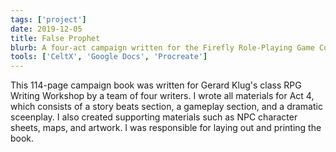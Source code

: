 ```yaml
---
tags: ['project']
date: 2019-12-05
title: False Prophet
blurb: A four-act campaign written for the Firefly Role-Playing Game Core Rulebook.
tools: ['CeltX', 'Google Docs', 'Procreate']
---
```

This 114-page campaign book was written for Gerard Klug's class RPG Writing Workshop by a team of four writers. I wrote all materials for Act 4, which consists of a story beats section, a gameplay section, and a dramatic sceenplay. I also created supporting materials such as NPC character sheets, maps, and artwork. I was responsible for laying out and printing the book.